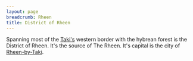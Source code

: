 ```yaml
---
layout: page
breadcrumb: Rheen
title: District of Rheen
---
```


Spanning most of the [Taki's](..) western border with the hybrean forest is the District of Rheen.  It's the source of The Rheen.  It's capital is the city of [Rheen-by-Taki](rheen-by-taki).
